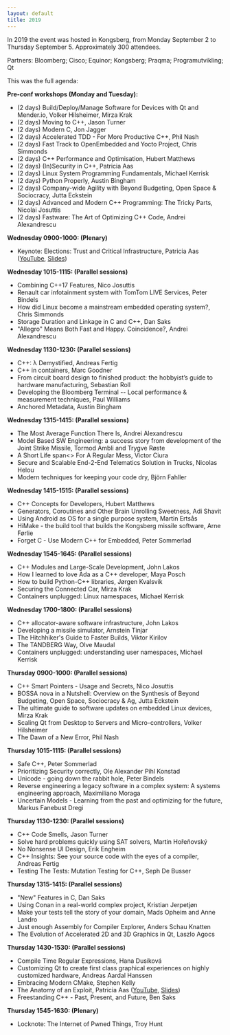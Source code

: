 ```yaml
---
layout: default
title: 2019
---
```


In 2019 the event was hosted in Kongsberg, from Monday September 2 to Thursday September 5. Approximately 300 attendees.

Partners: Bloomberg; Cisco; Equinor; Kongsberg; Praqma; Programutvikling; Qt

This was the full agenda:

__Pre-conf workshops (Monday and Tuesday):__

- (2 days) Build/Deploy/Manage Software for Devices with Qt and Mender.io, Volker Hilsheimer, Mirza Krak
- (2 days) Moving to C++, Jason Turner
- (2 days) Modern C, Jon Jagger
- (2 days) Accelerated TDD - For More Productive C++, Phil Nash
- (2 days) Fast Track to OpenEmbedded and Yocto Project, Chris Simmonds
- (2 days) C++ Performance and Optimisation, Hubert Matthews
- (2 days) (In)Security in C++, Patricia Aas
- (2 days) Linux System Programming Fundamentals, Michael Kerrisk
- (2 days) Python Properly, Austin Bingham
- (2 days) Company-wide Agility with Beyond Budgeting, Open Space & Sociocracy, Jutta Eckstein
- (2 days) Advanced and Modern C++ Programming: The Tricky Parts, Nicolai Josuttis
- (2 days) Fastware: The Art of Optimizing C++ Code, Andrei Alexandrescu

__Wednesday 0900-1000: (Plenary)__

- Keynote: Elections: Trust and Critical Infrastructure, Patricia Aas ([YouTube](https://youtu.be/evV1brjMuH8), [Slides](https://www.slideshare.net/PatriciaAas/elections-trust-and-critical-infrastructure-ndc-techtown-2019))

__Wednesday 1015-1115: (Parallel sessions)__

- Combining C++17 Features, Nico Josuttis
- Renault car infotainment system with TomTom LIVE Services, Peter Bindels
- How did Linux become a mainstream embedded operating system?, Chris Simmonds
- Storage Duration and Linkage in C and C++, Dan Saks
- "Allegro" Means Both Fast and Happy. Coincidence?, Andrei Alexandrescu

__Wednesday 1130-1230: (Parallel sessions)__

- C++: λ Demystified, Andreas Fertig
- C++ in containers, Marc Goodner
- From circuit board design to finished product: the hobbyist’s guide to hardware manufacturing, Sebastian Roll
- Developing the Bloomberg Terminal -- Local performance & measurement techniques, Paul Williams
- Anchored Metadata, Austin Bingham

__Wednesday 1315-1415: (Parallel sessions)__

- The Most Average Function There Is, Andrei Alexandrescu
- Model Based SW Engineering: a success story from development of the Joint Strike Missile, Tormod Ambli and Trygve Røste
- A Short Life span<> For A Regular Mess, Victor Ciura
- Secure and Scalable End-2-End Telematics Solution in Trucks, Nicolas Helou
- Modern techniques for keeping your code dry, Björn Fahller

__Wednesday 1415-1515: (Parallel sessions)__

- C++ Concepts for Developers, Hubert Matthews
- Generators, Coroutines and Other Brain Unrolling Sweetness, Adi Shavit
- Using Android as OS for a single purpose system, Martin Ertsås
- HiMake - the build tool that builds the Kongsberg missile software, Arne Førlie
- Forget C - Use Modern C++ for Embedded, Peter Sommerlad

__Wednesday 1545-1645: (Parallel sessions)__

- C++ Modules and Large-Scale Development, John Lakos
- How I learned to love Ada as a C++ developer, Maya Posch
- How to build Python-C++ libraries, Jørgen Kvalsvik
- Securing the Connected Car, Mirza Krak
- Containers unplugged: Linux namespaces, Michael Kerrisk

__Wednesday 1700-1800: (Parallel sessions)__

- C++ allocator-aware software infrastructure, John Lakos
- Developing a missile simulator, Arnstein Tinjar
- The Hitchhiker's Guide to Faster Builds, Viktor Kirilov
- The TANDBERG Way, Olve Maudal
- Containers unplugged: understanding user namespaces, Michael Kerrisk

__Thursday 0900-1000: (Parallel sessions)__

- C++ Smart Pointers - Usage and Secrets, Nico Josuttis
- BOSSA nova in a Nutshell: Overview on the Synthesis of Beyond Budgeting, Open Space, Sociocracy & Ag, Jutta Eckstein
- The ultimate guide to software updates on embedded Linux devices, Mirza Krak
- Scaling Qt from Desktop to Servers and Micro-controllers, Volker Hilsheimer
- The Dawn of a New Error, Phil Nash

__Thursday 1015-1115: (Parallel sessions)__

- Safe C++, Peter Sommerlad
- Prioritizing Security correctly, Ole Alexander Pihl Konstad
- Unicode - going down the rabbit hole, Peter Bindels
- Reverse engineering a legacy software in a complex system: A systems engineering approach, Maximiliano Moraga
- Uncertain Models - Learning from the past and optimizing for the future, Markus Fanebust Dregi

__Thursday 1130-1230: (Parallel sessions)__

- C++ Code Smells, Jason Turner
- Solve hard problems quickly using SAT solvers, Martin Hořeňovský
- No Nonsense UI Design, Erik Engheim
- C++ Insights: See your source code with the eyes of a compiler, Andreas Fertig
- Testing The Tests: Mutation Testing for C++, Seph De Busser

__Thursday 1315-1415: (Parallel sessions)__

- "New" Features in C, Dan Saks
- Using Conan in a real-world complex project, Kristian Jerpetjøn
- Make your tests tell the story of your domain, Mads Opheim and Anne Landro
- Just enough Assembly for Compiler Explorer, Anders Schau Knatten
- The Evolution of Accelerated 2D and 3D Graphics in Qt, Laszlo Agocs

__Thursday 1430-1530: (Parallel sessions)__

- Compile Time Regular Expressions, Hana Dusíková
- Customizing Qt to create first class graphical experiences on highly customized hardware, Andreas Aardal Hanssen
- Embracing Modern CMake, Stephen Kelly
- The Anatomy of an Exploit, Patricia Aas ([YouTube](https://youtu.be/6e_dZddKXhQ), [Slides](https://www.slideshare.net/PatriciaAas/the-anatomy-of-an-exploit-ndc-techtown-2019-225063690))
- Freestanding C++ - Past, Present, and Future, Ben Saks

__Thursday 1545-1630: (Plenary)__

- Locknote: The Internet of Pwned Things, Troy Hunt
